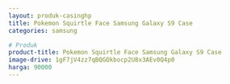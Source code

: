 ```yaml
---
layout: produk-casinghp
title: Pokemon Squirtle Face Samsung Galaxy S9 Case
categories: samsung

# Produk
product-title: Pokemon Squirtle Face Samsung Galaxy S9 Case
image-drive: 1gF7jV4zz7qBQGOkbocp2U8x3AEv0Q4p0
harga: 90000
---
```

